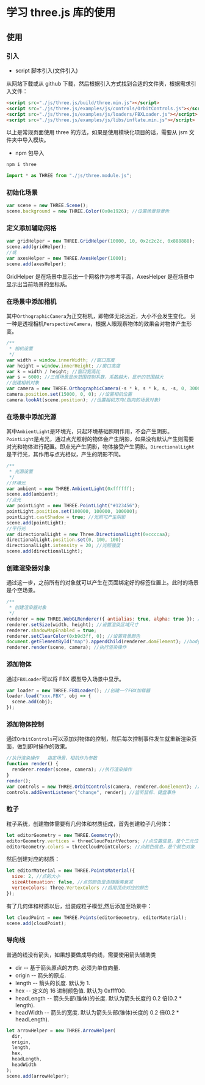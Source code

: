 # 学习 three.js 库的使用

## 使用

### 引入

- script 脚本引入(文件引入)

从网站下载或从 github 下载，然后根据引入方式找到合适的文件夹，根据需求引入文件：

```html
<script src="./js/three.js/build/three.min.js"></script>
<script src="./js/three.js/examples/js/controls/OrbitControls.js"></script>
<script src="./js/three.js/examples/js/loaders/FBXLoader.js"></script>
<script src="./js/three.js/examples/js/libs/inflate.min.js"></script>
```

以上是常规页面使用 three 的方法，如果是使用模块化项目的话，需要从 jsm 文件夹中导入模块。

- npm 包导入

```sh
npm i three
```

```js
import * as THREE from "./js/three.module.js";
```

### 初始化场景

```js
var scene = new THREE.Scene();
scene.background = new THREE.Color(0x0e1926); //设置场景背景色
```

### 定义添加辅助网格

```js
var gridHelper = new THREE.GridHelper(10000, 10, 0x2c2c2c, 0x888888);
scene.add(gridHelper);
//或
var axesHelper = new THREE.AxesHelper(1000);
scene.add(axesHelper);
```

GridHelper 是在场景中显示出一个网格作为参考平面，AxesHelper 是在场景中显示出当前场景的坐标系。

### 在场景中添加相机

其中`OrthographicCamera`为正交相机，即物体无论远近，大小不会发生变化。
另一种是透视相机`PerspectiveCamera`，根据人眼观察物体的效果会对物体产生形变。

```js
/**
 * 相机设置
 */
var width = window.innerWidth; //窗口宽度
var height = window.innerHeight; //窗口高度
var k = width / height; //窗口宽高比
var s = 6000; //三维场景显示范围控制系数，系数越大，显示的范围越大
//创建相机对象
var camera = new THREE.OrthographicCamera(-s * k, s * k, s, -s, 0, 30000);
camera.position.set(15000, 0, 0); //设置相机位置
camera.lookAt(scene.position); //设置相机方向(指向的场景对象)
```

### 在场景中添加光源

其中`AmbientLight`是环境光，只起环境基础照明作用，不会产生阴影。`PointLight`是点光，通过点光照射的物体会产生阴影，如果没有默认产生则需要对光和物体进行配置。即点光产生阴影，物体接受产生阴影。`DirectionalLight`是平行光，其作用与点光相似，产生的阴影不同。

```js
/**
 * 光源设置
 */
//环境光
var ambient = new THREE.AmbientLight(0xffffff);
scene.add(ambient);
//点光
var pointLight = new THREE.PointLight("#123456");
pointLight.position.set(100000, 100000, 100000);
pointLight.castShadow = true; //光照可产生阴影
scene.add(pointLight);
//平行光
var directionalLight = new Three.DirectionalLight(0xccccaa);
directionalLight.position.set(0, 100, 100);
directionalLight.intensity = 20; //光照强度
scene.add(directionalLight);
```

### 创建渲染器对象

通过这一步，之前所有的对象就可以产生在页面绑定好的标签位置上。此时的场景是个空场景。

```js
/**
 * 创建渲染器对象
 */
renderer = new THREE.WebGLRenderer({ antialias: true, alpha: true }); //打开抗锯齿和背景可透明
renderer.setSize(width, height); //设置渲染区域尺寸
renderer.shadowMapEnabled = true;
renderer.setClearColor(0xb9d3ff, 0); //设置背景颜色
document.getElementById("map").appendChild(renderer.domElement); //body元素中插入canvas对象
renderer.render(scene, camera); //执行渲染操作
```

### 添加物体

通过`FBXLoader`可以将 FBX 模型导入场景中显示。

```js
var loader = new THREE.FBXLoader(); //创建一个FBX加载器
loader.load("xxx.FBX", obj => {
  scene.add(obj);
});
```

### 添加物体控制

通过`OrbitControls`可以添加对物体的控制，然后每次控制事件发生就重新渲染页面，做到即时操作的效果。

```js
//执行渲染操作   指定场景、相机作为参数
function render() {
  renderer.render(scene, camera); //执行渲染操作
}
render();
var controls = new THREE.OrbitControls(camera, renderer.domElement); //创建控件对象
controls.addEventListener("change", render); //监听鼠标、键盘事件
```

### 粒子

粒子系统，创建物体需要有几何体和材质组成，首先创建粒子几何体：

```js
let editorGeometry = new THREE.Geometry();
editorGeometry.vertices = threeCloudPointVectors; //点位置信息，是个三元位置对象
editorGeometry.colors = threeCloudPointColors; //点颜色信息，是个颜色对象
```

然后创建对应的材质：

```js
let editorMaterial = new THREE.PointsMaterial({
  size: 2, //点的大小
  sizeAttenuation: false, //点的颜色是否随距离衰减
  vertexColors: Three.VertexColors //启用顶点对应的颜色
});
```

有了几何体和材质以后，组装成粒子模型,然后添加至场景中：

```js
let cloudPoint = new THREE.Points(editorGeometry, editorMaterial);
scene.add(cloudPoint);
```

### 导向线

普通的线没有箭头，如果想要做成导向线，需要使用箭头辅助类

- dir -- 基于箭头原点的方向. 必须为单位向量.
- origin -- 箭头的原点.
- length -- 箭头的长度. 默认为 1.
- hex -- 定义的 16 进制颜色值. 默认为 0xffff00.
- headLength -- 箭头头部(锥体)的长度. 默认为箭头长度的 0.2 倍(0.2 \* length).
- headWidth -- 箭头的宽度. 默认为箭头头部(锥体)长度的 0.2 倍(0.2 \* headLength).

```js
let arrowHelper = new THREE.ArrowHelper(
  dir,
  origin,
  length,
  hex,
  headLength,
  headWidth
);
scene.add(arrowHelper);
```
